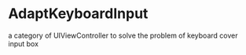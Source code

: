 # AdaptKeyboardInput
a category of UIViewController to solve the problem of keyboard cover input box

